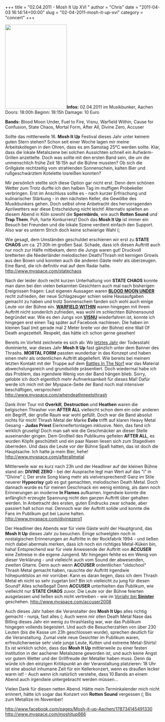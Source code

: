 +++
title = "02.04.2011 - Mosh It Up XVI "
author = "Chris"
date = "2011-04-03 16:14:14+00:00"
slug = "02-04-2011-mosh-it-up-xvi"
category = "concert"
+++

<img src="http://necroslaughter.de/wp-content/uploads/2011/04/2011-04-02-Mosh-It-Up.jpg" alt="" title="Mosh It Up XVI 2011" width="200" height="273" class="coverImg" />**Infos:**
02.04.2011 im Musikbunker, Aachen
Doors: 18:00h
Beginn: 18:15h
Damage: 10 Euro

**Bands:**
Blood Moon Under, Fuel to Fire, Visnu, Warfield Within, Cause for Confusion, State Chaos, Mortal Form, After All, Divine Zero, Accuser

Sollte das mittlerweile 16. **Mosh It Up** Festival dieses Jahr unter keinem guten Stern stehen? Schon seit einer Woche lagen mir meine Arbeitskollegen in den Ohren, dass es am Samstag 25°C werden sollte. Klar, dass die lokale Metalszene bei solchen Aussichten schnell ein Aufwärm-Grillen anzettelte. Doch was sollte mit den ersten Band sein, die um die unmenschlich frühe Zeit 18:15h auf die Bühne mussten? Ob sich die Grillgäste rechtzeitig vom strahlenden Sonnenschein, kalten Bier und rußgeschwärztem Kotelette losreißen konnten?

Mir persönlich stellte sich diese Option gar nicht erst. Denn dem schönen Wetter zum Trotz durfte ich den halben Tag im muffigen Probekeller verbringen. Erst im Anschluss sollte es - nach kurzer Erfrischung und kulinarischer Stärkung - in den nächsten Keller, die Gewölbe des Musikbunkers gehen.
Doch selbst ohne Anbetracht des hervorragenden Aprilwetters war diese Entscheidung nicht leicht! Alternativ spielten an diesem Abend in Köln sowohl die **Spermbirds**, wie auch **Rotten Sound** und **Trap Them**. Puh, harte Konkurrenz! Doch das **Mosh It Up** ist immer ein Besuch bei Freunden und die lokale Szene verdient einfach den Support. Also war es unterm Strich doch keine schwierige Wahl (;

Wie gesagt, dem Umständen geschuldet erschienen wir erst zu **STATE CHAOS** um ca. 21:30h im großen Saal. Schade, dass ich diesen Auftritt auch nur noch zur Hälfe mitbekam, denn die Jungs waren gut! Druckvoll bretterten die Niederländer melodischen Death/Thrash mit kernigen Growls aus den Boxen und konnten auch die anderen Gäste mehr als überzeugen. Eine Band, die ich definitiv mal auf dem Radar halte.
<a href="http://www.myspace.com/statechaos">http://www.myspace.com/statechaos</a>

Nach der leider doch recht kurzen Unterhaltung von **STATE CHAOS** konnte man dann bei den vielen bekannten Gesichtern auch mal nach bisherigen Ereignissen fragen: Laut eigenen Aussagen waren **<a href="http://www.myspace.com/bloodmoonunder">BLOOD MOON UNDER</a>** recht zufrieden, der neue Schlagzeuger schien seine Hausaufgaben gemacht zu haben und trotz Sonnenschein fanden sich wohl auch einige Leute vor der Bühne ein. **<a href="http://www.myspace.com/warfieldwithin">WARFIELD WITHIN</a>** waren hingegen mit ihrem Auftritt nicht sonderilch zufrieden, was wohl im schlechten Bühnensound begründet war. 
Wie es den Jungs von **<a href="http://www.myspace.com/visnutheshit">VISNU</a>** wiederfahren ist, konnte ich hingegen erst einen Tag später auf Facebook nachlesen. Die haben im kleinen Saal (mit gerade mal 2 Meter breite vor der Bühne) eine Wall Of Death angezettelt. Respekt, das hätte ich schon gerne gesehen!

Bereits im Vorfeld zeichnete es sich ab: Wo <a href="http://necroslaughter.de/2010/05/24-04-2010-mosh-it-up-xv/">letztes Jahr</a> der Todesstahl dominierte, war dieses Jahr **Mosh It Up** fast gänzlich unter dem Banner des Thrashs. **MORTAL FORM** passten wunderbar in das Konzept und haben einen mehr als ordentlichen Auftritt abgeliefert. Wie bereits bei meinem letzten Kontakt mit der Truppe auf dem <a href="http://necroslaughter.de/2011/02/28-29-01-2011-battles-in-the-norf/">Battles In The Norf</a> war das Material abwechslungsreich und grundsolide präsentiert. Doch wiedermal habe ich das Problem, das irgendwie Wenig von der Band hängen blieb. Sorry, gelobte ich doch eigentlich mehr Aufmerksamkeit für dieses Mal! Dafür werde ich mich mit der Myspace-Seite der Band noch mal intensiver beschäftigen, versprochen!
<a href="http://www.myspace.com/whendeathmeetsthrash">http://www.myspace.com/whendeathmeetsthrash</a>

Dank ihrer Tour mit **Overkill**, **Destruction** und **Heathen** waren die belgischen Thrasher von **AFTER ALL** vielleicht schon dem ein oder anderen ein Begriff, der große Raum war wohl gefüllt. Doch war die Band absolut nichts für mich! Thrash Metal der Marke **Evile** trifft auf klaren Heavy Metal Gesang - **Judas Priest** Eierkneifertonlagen inklusive. Nein, das fand ich wirklich gruselig! Doch man sah wie die Geschmäcker an dieser Stelle auseinander gingen. Dem Großteil des Publikums gefielen **AFTER ALL**, es wurden Köpfe geschüttelt und ein paar Nasen liesen sich zum Stagediven überreden. Und dass die Leute vor der Bühne Spaß hatten, das ist doch die Hauptsache. Ich hatte ja mein Bier, hehe!
<a href="http://www.myspace.com/afterallmetal">http://www.myspace.com/afterallmetal</a>

Mittlerweile war es kurz nach 23h und der Headliner auf der kleinen Bühne stand an: **DIVINE ZERO** - bei der Ausprache legt man Wert auf das "i" in "DIvine" (;
Der erste Song klang mehr als vielversprechend! Ganz im Stile neuerer **Hypocrisy** gab es gut gemachten, melodischen Death Metal. Doch dannach wurde es für meinen Geschmack ein wenig eintönig, als dann noch Erinnerungen an moderne **In Flames** aufkamen. Irgendwie konnte die anfänglich erzeugte Spannung nicht den ganzen Auftritt über gehalten werden. In Anbetracht des ersten, guten Eindrucks zwar schade, aber passiert halt schon mal. Dennoch war der Auftritt solide und konnte die Fans im Publikum gut bei Laune halten.
<a href="http://www.myspace.com/divinezero1">http://www.myspace.com/divinezero1</a>

Der Headliner des Abends war für viele Gäste wohl der Hauptgrund, das **Mosh It Up** dieses Jahr zu besuchen. Einige schwelgten noch in nostalgischen Erinnerungen an Auftritte in der Rockfabrik 1994 - und ließen mich dabei abermals merken, dass ich noch ein richtiges Metal-Küken bin, haha! Entsprechend war für viele Anwesende der Auftritt von **ACCUSER** eine Zeitreise in die eigene Jungend.
Mir hingegen fehlte es ein Wenig von dieser Verklärung - und vielleicht auch vom Sound der abwesenden, zweiten Gitarre. Denn auch wenn **ACCUSER** ordentlichen "oldschool" Thrash Metal gemacht haben, rauschte der Auftritt irgendwie höhepunktslos an mir vorrüber. Kann es daran liegen, dass ich dem Thrash Metal eh nicht so sehr zugetan bin? Bin ich vielleicht zu jung für diesen Sound? Alles scheißegal! Denn **ACCUSER** unterhielten das Publikum, wie vielleicht nur **STATE CHAOS** zuvor. Die Leute vor der Bühne feierten ausgelassen und ließen sich nicht vertreiben - wie im <a href="http://necroslaughter.de/2010/05/24-04-2010-mosh-it-up-xv/">Vorjahr bei **Sinister**</a> geschehen.
<a href="http://www.myspace.com/accuser2008">http://www.myspace.com/accuser2008</a>

Auch dieses Jahr haben die Veranstalter des **Mosh It Up**s alles richtig gemacht - nunja, fast alles (;
Auch wenn mir ollen Death Metal Nase das Billing dieses Jahr ein wenig zu thrashlastig war, war das Publikum hingegen vollends begeistert. Und auch die Besucherzahlen von über 230 Leuten (bis die Kasse um 23h geschlossen wurde), sprechen deutlich für die Veranstaltung. Zumal viele neue Gesichter im Publikum waren, erfreulicherweise sehr viele junge Leute, Kutten und extreme Metal-Shirts! Es ist wirklich schön, dass das **Mosh It Up** mittlerweile zu einer festen Institution in der aachener Metalszene geworden ist, und auch keine Angst vor gutem Wetter und der Grillfreude der Metaller haben muss. Denn da würde ich den einzigen Kritikpunkt an der Veranstaltung platzieren: 18 Uhr ist eine absolut inhumane Zeit für ein Kellerkonzert, wenn es draußen lecker warm ist! - Auch wenn ich natürlich verstehe, dass 10 Bands an einem Abend auch irgendwie untergebracht werden müssen...

Vielen Dank für diesen netten Abend. Hätte mein Terminkalender mich nicht erinnert, hätte ich sogar das Konzert von **Rotten Sound** vergessen (; Bis zum Metallize im November!

<a href="http://www.facebook.com/pages/Mosh-it-up-Aachen/178734145491330">http://www.facebook.com/pages/Mosh-it-up-Aachen/178734145491330</a>
<a href="http://www.myspace.com/moshitup666">http://www.myspace.com/moshitup666</a>

